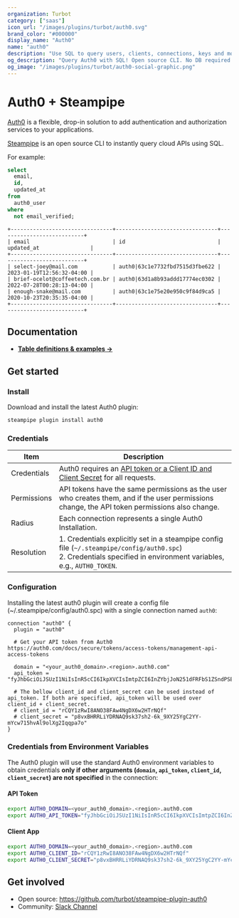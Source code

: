 ```yaml
---
organization: Turbot
category: ["saas"]
icon_url: "/images/plugins/turbot/auth0.svg"
brand_color: "#000000"
display_name: "Auth0"
name: "auth0"
description: "Use SQL to query users, clients, connections, keys and more from Auth0."
og_description: "Query Auth0 with SQL! Open source CLI. No DB required."
og_image: "/images/plugins/turbot/auth0-social-graphic.png"
---
```


# Auth0 + Steampipe

[Auth0](https://www.auth0.com/) is a flexible, drop-in solution to add authentication and authorization services to your applications.

[Steampipe](https://steampipe.io) is an open source CLI to instantly query cloud APIs using SQL.

For example:

```sql
select
  email,
  id,
  updated_at
from
  auth0_user
where
  not email_verified;
```

```
+--------------------------------+--------------------------------+---------------------------+
| email                          | id                             | updated_at                |
+--------------------------------+--------------------------------+---------------------------+
| select-joey@mail.com           | auth0|63c1e7732fbd7515d3fbe622 | 2023-01-19T12:56:32-04:00 |
| brief-ocelot@coffeetech.com.br | auth0|63d1a8b93addd17774ec0302 | 2022-07-28T00:28:13-04:00 |
| enough-snake@mail.com          | auth0|63c1e75e20e950c9f84d9ca5 | 2020-10-23T20:35:35-04:00 |
+--------------------------------+--------------------------------+---------------------------+
```

## Documentation

- **[Table definitions & examples →](/plugins/turbot/auth0/tables)**

## Get started

### Install

Download and install the latest Auth0 plugin:

```bash
steampipe plugin install auth0
```

### Credentials

| Item        | Description                                                                                                                                                             |
|-------------|-------------------------------------------------------------------------------------------------------------------------------------------------------------------------|
| Credentials | Auth0 requires an [API token or a Client ID and Client Secret](https://auth0.com/docs/secure/tokens/access-tokens/management-api-access-tokens) for all requests.       |
| Permissions | API tokens have the same permissions as the user who creates them, and if the user permissions change, the API token permissions also change.                           |
| Radius      | Each connection represents a single Auth0 Installation.                                                                                                                 |
| Resolution  | 1. Credentials explicitly set in a steampipe config file (`~/.steampipe/config/auth0.spc`)<br />2. Credentials specified in environment variables, e.g., `AUTH0_TOKEN`. |

### Configuration

Installing the latest auth0 plugin will create a config file (~/.steampipe/config/auth0.spc) with a single connection named `auth0`:

```hcl
connection "auth0" {
  plugin = "auth0"

  # Get your API token from Auth0 https://auth0.com/docs/secure/tokens/access-tokens/management-api-access-tokens

  domain = "<your_auth0_domain>.<region>.auth0.com"
  api_token = "fyJhbGciOiJSUzI1NiIsInR5cCI6IkpXVCIsImtpZCI6InZYbjJoN251dFRFbS1ZSndPSEdFdiJ9.eyJpc3MiOiJodHRwczovL2Rldi1zdGVhZHktbGFyay51cy5hdXRoMC5jb20vIiwic3ViIjoickNRWTF6UndJOEFOTzM4RkF3NE5nRFg2dzJIVHJOUWZAY2xp"

  # The bellow client_id and client_secret can be used instead of api_token. If both are specified, api_token will be used over client_id + client_secret.
  # client_id = "rCQY1zRwI8ANO38FAw4NgDX6w2HTrNQf"
  # client_secret = "p8vxBHRRLiYDRNAQ9sk37sh2-6k_9XY25YgC2YY-mYcw715hvAl9olXg2Iqqpa7o"
}
```

### Credentials from Environment Variables

The Auth0 plugin will use the standard Auth0 environment variables to obtain credentials **only if other arguments (`domain`, `api_token`, `client_id`, `client_secret`) are not specified** in the connection:

#### API Token

```sh
export AUTH0_DOMAIN=<your_auth0_domain>.<region>.auth0.com
export AUTH0_API_TOKEN="fyJhbGciOiJSUzI1NiIsInR5cCI6IkpXVCIsImtpZCI6InZYbjJoN251dFRFbS1ZSndPSEdFdiJ9.eyJpc3MiOiJodHRwczovL2Rldi1zdGVhZHktbGFyay51cy5hdXRoMC5jb20vIiwic3ViIjoickNRWTF6UndJOEFOTzM4RkF3NE5nRFg2dzJIVHJOUWZAY2xp"
```

#### Client App

```sh
export AUTH0_DOMAIN=<your_auth0_domain>.<region>.auth0.com
export AUTH0_CLIENT_ID="rCQY1zRwI8ANO38FAw4NgDX6w2HTrNQf"
export AUTH0_CLIENT_SECRET="p8vxBHRRLiYDRNAQ9sk37sh2-6k_9XY25YgC2YY-mYcw715hvAl9olXg2Iqqpa7o"
```

## Get involved

- Open source: https://github.com/turbot/steampipe-plugin-auth0
- Community: [Slack Channel](https://steampipe.io/community/join)
